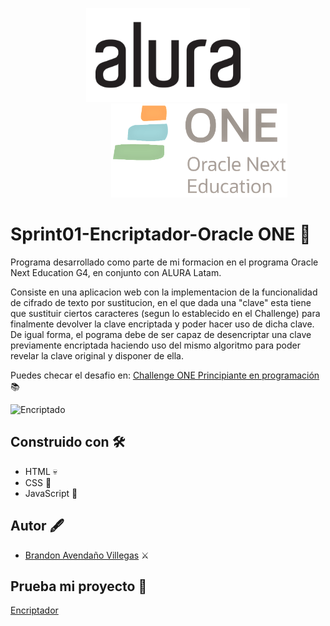 <p align="center">
<a href="https://www.aluracursos.com/"> <img src="static/img/alura__logo.png" alt="alura" style=" height: 150px" ></a>
<a href="https://www.oracle.com/mx/education/oracle-next-education/"><img src="static/img/OracleONE.png" alt="logo" style=" height: 150px; margin-left: 100px;"></a>
</p>



# Sprint01-Encriptador-Oracle ONE 🔐

Programa desarrollado como parte de mi formacion en el programa Oracle Next Education G4, en conjunto con ALURA Latam. 

Consiste en una aplicacion web con la implementacion de la funcionalidad de cifrado de texto por sustitucion, en el que dada una "clave" esta tiene que sustituir ciertos caracteres (segun lo establecido en el Challenge) para finalmente devolver la clave encriptada y poder hacer uso de dicha clave. De igual forma, el pograma debe de ser capaz de desencriptar una clave previamente encriptada haciendo uso del mismo algoritmo para poder revelar la clave original y disponer de ella.

Puedes checar el desafio en: [Challenge ONE Principiante en programación](https://www.aluracursos.com/challenges/challenge-one-logica/sprint01-construye-un-encriptador-texto-con-javascript) :books:

![Encriptado](https://user-images.githubusercontent.com/42923366/232342576-d5866269-5ecd-4ee2-842e-2637a0f9fe6f.gif)



## Construido con :hammer_and_wrench:

* HTML 💀
* CSS 🎩
* JavaScript 	👾

## Autor :fountain_pen:

* [Brandon Avendaño Villegas](https://github.com/LanIkari) :crossed_swords:


## Prueba mi proyecto 🔗

[Encriptador](https://lanikari.github.io/Sprint01-Encriptador/)

